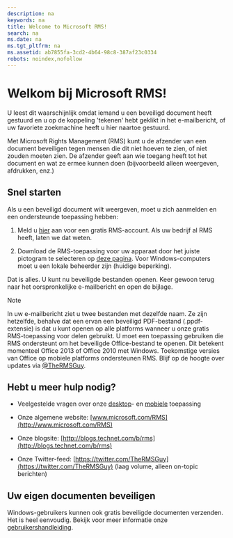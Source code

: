 ```yaml
---
description: na
keywords: na
title: Welcome to Microsoft RMS!
search: na
ms.date: na
ms.tgt_pltfrm: na
ms.assetid: ab7855fa-3cd2-4b64-98c8-387af23c0334
robots: noindex,nofollow
---
```

# Welkom bij Microsoft RMS!
U leest dit waarschijnlijk omdat iemand u een beveiligd document heeft gestuurd en u op de koppeling 'tekenen' hebt geklikt in het e-mailbericht, of uw favoriete zoekmachine heeft u hier naartoe gestuurd.

Met Microsoft Rights Management (RMS) kunt u de afzender van een document beveiligen tegen mensen die dit niet hoeven te zien, of niet zouden moeten zien. De afzender geeft aan wie toegang heeft tot het document en wat ze ermee kunnen doen (bijvoorbeeld alleen weergeven, afdrukken, enz.)

## Snel starten
Als u een beveiligd document wilt weergeven, moet u zich aanmelden en een ondersteunde toepassing hebben:

1.  Meld u [hier](https://portal.aadrm.com/) aan voor een gratis RMS-account. Als uw bedrijf al RMS heeft, laten we dat weten.

2.  Download de RMS-toepassing voor uw apparaat door het juiste pictogram te selecteren op [deze pagina](http://portal.aadrm.com/home/download). Voor Windows-computers moet u een lokale beheerder zijn (huidige beperking).

Dat is alles. U kunt nu beveiligde bestanden openen. Keer gewoon terug naar het oorspronkelijke e-mailbericht en open de bijlage.

> [!NOTE]
> In uw e-mailbericht ziet u twee bestanden met dezelfde naam. Ze zijn hetzelfde, behalve dat een ervan een beveiligd PDF-bestand (.ppdf-extensie) is dat u kunt openen op alle platforms wanneer u onze gratis RMS-toepassing voor delen gebruikt. U moet een toepassing gebruiken die RMS ondersteunt om het beveiligde Office-bestand te openen. Dit betekent momenteel Office 2013 of Office 2010 met Windows. Toekomstige versies van Office op mobiele platforms ondersteunen RMS. Blijf op de hoogte over updates via [@TheRMSGuy](https://twitter.com/TheRMSGuy).

## Hebt u meer hulp nodig?

-   Veelgestelde vragen over onze [desktop](http://technet.microsoft.com/en-us/dn467883)- en [mobiele](http://technet.microsoft.com/en-us/dn451248) toepassing

-   Onze algemene website: [www.microsoft.com/RMS](http://www.microsoft.com/RMS)

-   Onze blogsite: [http://blogs.technet.com/b/rms](http://blogs.technet.com/b/rms)

-   Onze Twitter-feed: [https://twitter.com/TheRMSGuy](https://twitter.com/TheRMSGuy) (laag volume, alleen on-topic berichten)

## Uw eigen documenten beveiligen
Windows-gebruikers kunnen ook gratis beveiligde documenten verzenden. Het is heel eenvoudig. Bekijk voor meer informatie onze [gebruikershandleiding](http://technet.microsoft.com/library/dn574735%28v=ws.10%29.aspx).

